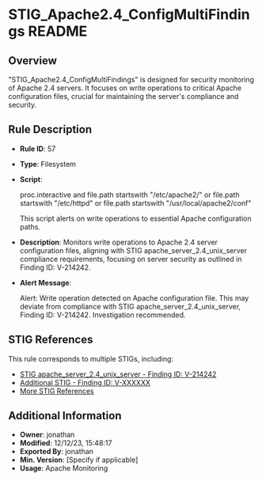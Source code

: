 

# STIG_Apache2.4_ConfigMultiFindings README

## Overview
"STIG_Apache2.4_ConfigMultiFindings" is designed for security monitoring of Apache 2.4 servers. It focuses on write operations to critical Apache configuration files, crucial for maintaining the server's compliance and security.

## Rule Description
- **Rule ID**: 57
- **Type**: Filesystem
- **Script**:

  proc.interactive and file.path startswith "/etc/apache2/" or file.path startswith "/etc/httpd" or file.path startswith "/usr/local/apache2/conf"

  This script alerts on write operations to essential Apache configuration paths.

- **Description**: Monitors write operations to Apache 2.4 server configuration files, aligning with STIG apache_server_2.4_unix_server compliance requirements, focusing on server security as outlined in Finding ID: V-214242.

- **Alert Message**: 

  Alert: Write operation detected on Apache configuration file. This may deviate from compliance with STIG apache_server_2.4_unix_server, Finding ID: V-214242. Investigation recommended.


## STIG References
This rule corresponds to multiple STIGs, including:

- [STIG apache_server_2.4_unix_server - Finding ID: V-214242](https://github.com/j2rsolutions/STIGFusion-PrismaVigil/tree/main/STIGS/apache_server_2.4_unix_server/custom_compliance_checks/high/V-214242/scripts)
- [Additional STIG - Finding ID: V-XXXXXX](https://github.com/j2rsolutions/STIGFusion-PrismaVigil/tree/main/path/to/another/STIG)
- [More STIG References](https://github.com/j2rsolutions/STIGFusion-PrismaVigil/tree/main/path/to/more/STIGs)

## Additional Information
- **Owner**: jonathan
- **Modified**: 12/12/23, 15:48:17
- **Exported By**: jonathan
- **Min. Version**: [Specify if applicable]
- **Usage**: Apache Monitoring


